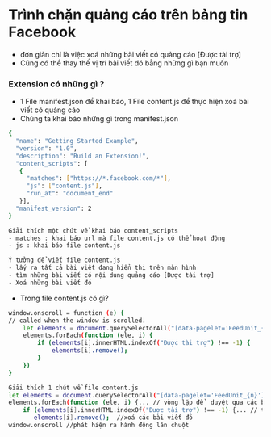 # Trình chặn quảng cáo trên bảng tin Facebook

- đơn giản chỉ là việc xoá những bài viết có quảng cáo [Được tài trợ]
- Cũng có thể thay thế vị trí bài viết đó bằng những gì bạn muốn

### Extension có những gì ?
- 1 File manifest.json để khai báo, 1 File content.js để thực hiện  xoá bài viết có quảng cáo
- Chúng ta khai báo những gì trong manifest.json
```sh
{
  "name": "Getting Started Example",
  "version": "1.0",
  "description": "Build an Extension!",
  "content_scripts": [
   {
     "matches": ["https://*.facebook.com/*"],
     "js": ["content.js"],
     "run_at": "document_end"
   }],
  "manifest_version": 2
}
```

```sh
Giải thích một chút về khai báo content_scripts
- matches : khai báo url mà file content.js có thể hoạt động
- js : khai báo file content.js
```

```sh
Ý tưởng để viết file content.js
- lấy ra tất cả bài viết đang hiển thị trên màn hình
- tìm những bài viết có nội dung quảng cáo [Được tài trợ]
- Xoá những bài viết đó
```
- Trong file content.js có gì?
```sh
window.onscroll = function (e) {
// called when the window is scrolled.
    let elements = document.querySelectorAll("[data-pagelet='FeedUnit_{n}']");
    elements.forEach(function (ele, i) {
        if (elements[i].innerHTML.indexOf("Được tài trợ") !== -1) {
            elements[i].remove();
        }
    })
}
```

```sh
Giải thích 1 chút về file content.js
let elements = document.querySelectorAll("[data-pagelet='FeedUnit_{n}']"); // tìm ra tất cả các bài viết
elements.forEach(function (ele, i) {... // vòng lặp để  duyệt qua các bài viết
    if (elements[i].innerHTML.indexOf("Được tài trợ") !== -1) {... // tìm bài viết chứa quảng cáo
       elements[i].remove();  //xoá các bài viết đó
window.onscroll //phát hiện ra hành động lăn chuột
```

